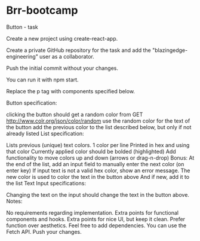 # Brr-bootcamp
Button - task

Create a new project using create-react-app.

Create a private GitHub repository for the task and add the "blazingedge-engineering" user as a collaborator.

Push the initial commit without your changes.

You can run it with npm start.

Replace the p tag with components specified below.

Button specification:

clicking the button should get a random color from GET http://www.colr.org/json/color/random
use the random color for the text of the button
add the previous color to the list described below, but only if not already listed
List specification:

Lists previous (unique) text colors.
1 color per line
Printed in hex and using that color
Currently applied color should be bolded (highlighted)
Add functionality to move colors up and down (arrows or drag-n-drop)
Bonus: At the end of the list, add an input field to manually enter the next color (on enter key)
If input text is not a valid hex color, show an error message.
The new color is used to color the text in the button above
And if new, add it to the list
Text Input specifications:

Changing the text on the input should change the text in the button above.
Notes:

No requirements regarding implementation.
Extra points for functional components and hooks.
Extra points for nice UI, but keep it clean. Prefer function over aesthetics.
Feel free to add dependencies.
You can use the Fetch API.
Push your changes.
